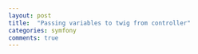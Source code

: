 ```yaml
---
layout: post
title:  "Passing variables to twig from controller"
categories: symfony
comments: true
---
```



